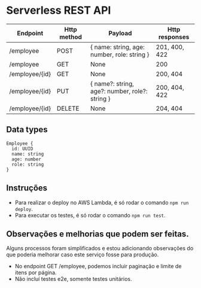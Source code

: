 <h1>Serverless REST API</h1>

<table>
    <thead>
      <tr>
        <th>Endpoint</th>
        <th>Http method</th>
        <th>Payload</th>
        <th>Http responses</th>
      </tr>  
    </thead>
    <tbody>
        <tr>
            <td>/employee</td>
            <td>POST</td>
            <td>{ name: string, age: number, role: string }</td>
            <td>201, 400, 422</td>
        </tr>
        <tr>
            <td>/employee</td>
            <td>GET</td>
            <td>None</td>
            <td>200</td>
        </tr>
        <tr>
            <td>/employee/{id}</td>
            <td>GET</td>
            <td>None</td>
            <td>200, 404</td>
        </tr>
        <tr>
            <td>/employee/{id}</td>
            <td>PUT</td>
            <td>{ name?: string, age?: number, role?: string }</td>
            <td>200, 404, 422</td>
        </tr>
        <tr>
            <td>/employee/{id}</td>
            <td>DELETE</td>
            <td>None</td>
            <td>204, 404</td>
        </tr>
    </tbody>
</table>

<h2>Data types</h2>

```
Employee {
  id: UUID
  name: string
  age: number
  role: string
}
```

<h2>Instruções</h2>
<ul>
    <li>Para realizar o deploy no AWS Lambda, é só rodar o comando <code>npm run deploy</code>.</li>
    <li>Para executar os testes, é só rodar o comando <code>npm run test</code>.</li>
</ul>

<h2>Observações e melhorias que podem ser feitas.</h2>
<p>Alguns processos foram simplificados e estou adicionando observações do que poderia melhorar caso este serviço fosse para produção.</p>

<ul>
    <li>No endpoint GET /employee, podemos incluir paginação e limite de itens por página.</li>
    <li>Não incluí testes e2e, somente testes unitários.</li>
</ul>

